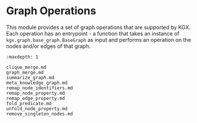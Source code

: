 # Graph Operations

This module provides a set of graph operations that are supported by KGX.
Each operation has an entrypoint - a function that takes an instance of
``kgx.graph.base_graph.BaseGraph`` as input and performs an operation on the
nodes and/or edges of that graph.

```{toctree}
:maxdepth: 1

clique_merge.md
graph_merge.md
summarize_graph.md
meta_knowledge_graph.md
remap_node_identifiers.md
remap_node_property.md
remap_edge_property.md
fold_predicate.md
unfold_node_property.md
remove_singleton_nodes.md
```

